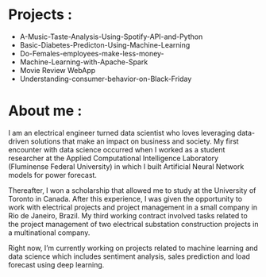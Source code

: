 

# Projects :
 - A-Music-Taste-Analysis-Using-Spotify-API-and-Python
 - Basic-Diabetes-Predicton-Using-Machine-Learning
 - Do-Females-employees-make-less-money-
 - Machine-Learning-with-Apache-Spark
 - Movie Review WebApp
 - Understanding-consumer-behavior-on-Black-Friday
 
 # About me :
 
 I am an electrical engineer turned data scientist who loves leveraging data-driven solutions that make an impact on business and society. My first encounter with data science occurred when I worked as a student researcher at the Applied Computational Intelligence Laboratory (Fluminense Federal University) in which I built Artificial Neural Network models for power forecast.

Thereafter, I won a scholarship that allowed me to study at the University of Toronto in Canada. After this experience, I was given the opportunity to work with electrical projects and project management in a small company in Rio de Janeiro, Brazil. My third working contract involved tasks related to the project management of two electrical substation construction projects in a multinational company.

Right now, I’m currently working on projects related to machine learning and data science which includes sentiment analysis, sales prediction and load forecast using deep learning.
 
 
 
